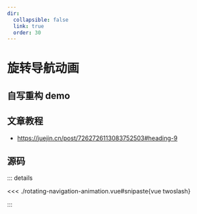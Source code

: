 ```yaml
---
dir:
  collapsible: false
  link: true
  order: 30
---
```


# 旋转导航动画

## 自写重构 demo

<demo vue="./rotating-navigation-animation.vue" />

## 文章教程

- https://juejin.cn/post/7262726113083752503#heading-9

## 源码

::: details

<<< ./rotating-navigation-animation.vue#snipaste{vue twoslash}

:::
